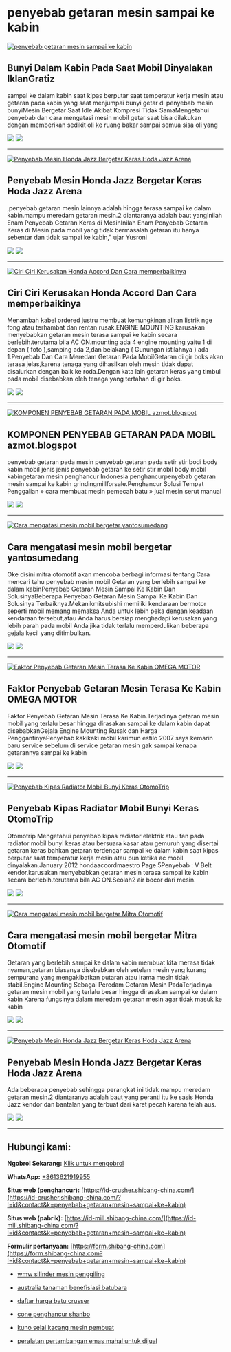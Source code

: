 # penyebab getaran mesin sampai ke kabin

<a href="https://swt.shibang-china.com/?l=id&img&k=penyebab+getaran+mesin+sampai+ke+kabin" target="_blank">![penyebab getaran mesin sampai ke kabin](http://static.shibang-china.com/all-800x300/735.jpg)</a>

## Bunyi Dalam Kabin Pada Saat Mobil Dinyalakan IklanGratiz
sampai ke dalam kabin saat kipas berputar saat temperatur kerja mesin atau getaran pada kabin yang saat menjumpai bunyi getar di penyebab mesin bunyiMesin Bergetar Saat Idle Akibat Kompresi Tidak SamaMengetahui penyebab dan cara mengatasi mesin mobil getar saat bisa dilakukan dengan memberikan sedikit oli ke ruang bakar sampai semua sisa oli yang


<a href="https://whatsapp.shibangsoft.com/WhatsApp.php" target="_blank" title="WhatsApp">![](http://static.shibang-china.com/icon/whatsapp.png)</a> <a href="https://swt.shibang-china.com/?l=id&icon&k=penyebab+getaran+mesin+sampai+ke+kabin" target="_blank">![](http://static.shibang-china.com/icon/chat-id.png)</a>

---

<a href="https://swt.shibang-china.com/?l=id&img&k=penyebab+getaran+mesin+sampai+ke+kabin" target="_blank">![Penyebab Mesin Honda Jazz Bergetar Keras Hoda Jazz Arena](http://static.shibang-china.com/all-800x300/240.jpg)</a>

## Penyebab Mesin Honda Jazz Bergetar Keras Hoda Jazz Arena
,penyebab getaran mesin lainnya adalah hingga terasa sampai ke dalam kabin.mampu meredam getaran mesin.2 diantaranya adalah baut yangInilah Enam Penyebab Getaran Keras di MesinInilah Enam Penyebab Getaran Keras di Mesin pada mobil yang tidak bermasalah getaran itu hanya sebentar dan tidak sampai ke kabin," ujar Yusroni


<a href="https://whatsapp.shibangsoft.com/WhatsApp.php" target="_blank" title="WhatsApp">![](http://static.shibang-china.com/icon/whatsapp.png)</a> <a href="https://swt.shibang-china.com/?l=id&icon&k=penyebab+getaran+mesin+sampai+ke+kabin" target="_blank">![](http://static.shibang-china.com/icon/chat-id.png)</a>

---

<a href="https://swt.shibang-china.com/?l=id&img&k=penyebab+getaran+mesin+sampai+ke+kabin" target="_blank">![Ciri Ciri Kerusakan Honda Accord Dan Cara memperbaikinya](http://static.shibang-china.com/all-800x300/1153.jpg)</a>

## Ciri Ciri Kerusakan Honda Accord Dan Cara memperbaikinya
Menambah kabel ordered justru membuat kemungkinan aliran listrik nge fong atau terhambat dan rentan rusak.ENGINE MOUNTING karusakan menyebabkan getaran mesin terasa sampai ke kabin secara berlebih.terutama bila AC ON.mounting ada 4 engine mounting yaitu 1 di depan ( foto ),samping ada 2,dan belakang ( Gunungan istilahnya ) ada 1.Penyebab Dan Cara Meredam Getaran Pada MobilGetaran di gir boks akan terasa jelas,karena tenaga yang dihasilkan oleh mesin tidak dapat disalurkan dengan baik ke roda.Dengan kata lain getaran keras yang timbul pada mobil disebabkan oleh tenaga yang tertahan di gir boks.


<a href="https://whatsapp.shibangsoft.com/WhatsApp.php" target="_blank" title="WhatsApp">![](http://static.shibang-china.com/icon/whatsapp.png)</a> <a href="https://swt.shibang-china.com/?l=id&icon&k=penyebab+getaran+mesin+sampai+ke+kabin" target="_blank">![](http://static.shibang-china.com/icon/chat-id.png)</a>

---

<a href="https://swt.shibang-china.com/?l=id&img&k=penyebab+getaran+mesin+sampai+ke+kabin" target="_blank">![KOMPONEN PENYEBAB GETARAN PADA MOBIL azmot.blogspot](http://static.shibang-china.com/all-800x300/832.jpg)</a>

## KOMPONEN PENYEBAB GETARAN PADA MOBIL azmot.blogspot
penyebab getaran pada mesin penyebab getaran pada setir stir bodi body kabin mobil jenis jenis penyebab getaran ke setir stir mobil body mobil kabingetaran mesin penghancur Indonesia penghancurpenyebab getaran mesin sampai ke kabin grindingmillforsale.Penghancur Solusi Tempat Penggalian » cara membuat mesin pemecah batu » jual mesin serut manual


<a href="https://whatsapp.shibangsoft.com/WhatsApp.php" target="_blank" title="WhatsApp">![](http://static.shibang-china.com/icon/whatsapp.png)</a> <a href="https://swt.shibang-china.com/?l=id&icon&k=penyebab+getaran+mesin+sampai+ke+kabin" target="_blank">![](http://static.shibang-china.com/icon/chat-id.png)</a>

---

<a href="https://swt.shibang-china.com/?l=id&img&k=penyebab+getaran+mesin+sampai+ke+kabin" target="_blank">![Cara mengatasi mesin mobil bergetar yantosumedang](http://static.shibang-china.com/all-800x300/802.jpg)</a>

## Cara mengatasi mesin mobil bergetar yantosumedang
Oke disini mitra otomotif akan mencoba berbagi informasi tentang Cara mencari tahu penyebab mesin mobil Getaran yang berlebih sampai ke dalam kabinPenyebab Getaran Mesin Sampai Ke Kabin Dan SolusinyaBeberapa Penyebab Getaran Mesin Sampai Ke Kabin Dan Solusinya Terbaiknya.Mekanikmitsubishi memiliki kendaraan bermotor seperti mobil memang memaksa Anda untuk lebih peka dengan keadaan kendaraan tersebut,atau Anda harus bersiap menghadapi kerusakan yang lebih parah pada mobil Anda jika tidak terlalu memperdulikan beberapa gejala kecil yang ditimbulkan.


<a href="https://whatsapp.shibangsoft.com/WhatsApp.php" target="_blank" title="WhatsApp">![](http://static.shibang-china.com/icon/whatsapp.png)</a> <a href="https://swt.shibang-china.com/?l=id&icon&k=penyebab+getaran+mesin+sampai+ke+kabin" target="_blank">![](http://static.shibang-china.com/icon/chat-id.png)</a>

---

<a href="https://swt.shibang-china.com/?l=id&img&k=penyebab+getaran+mesin+sampai+ke+kabin" target="_blank">![Faktor Penyebab Getaran Mesin Terasa Ke Kabin OMEGA MOTOR](http://static.shibang-china.com/all-800x300/1504.jpg)</a>

## Faktor Penyebab Getaran Mesin Terasa Ke Kabin OMEGA MOTOR
Faktor Penyebab Getaran Mesin Terasa Ke Kabin.Terjadinya getaran mesin mobil yang terlalu besar hingga dirasakan sampai ke dalam kabin dapat disebabkanGejala Engine Mounting Rusak dan Harga PenggantinyaPenyebab kakikaki mobil karimun estilo 2007 saya kemarin baru service sebelum di service getaran mesin gak sampai kenapa getarannya sampai ke kabin


<a href="https://whatsapp.shibangsoft.com/WhatsApp.php" target="_blank" title="WhatsApp">![](http://static.shibang-china.com/icon/whatsapp.png)</a> <a href="https://swt.shibang-china.com/?l=id&icon&k=penyebab+getaran+mesin+sampai+ke+kabin" target="_blank">![](http://static.shibang-china.com/icon/chat-id.png)</a>

---

<a href="https://swt.shibang-china.com/?l=id&img&k=penyebab+getaran+mesin+sampai+ke+kabin" target="_blank">![Penyebab Kipas Radiator Mobil Bunyi Keras OtomoTrip](http://static.shibang-china.com/all-800x300/376.jpg)</a>

## Penyebab Kipas Radiator Mobil Bunyi Keras OtomoTrip
Otomotrip Mengetahui penyebab kipas radiator elektrik atau fan pada radiator mobil bunyi keras atau bersuara kasar atau gemuruh yang disertai getaran keras bahkan getaran terdengar sampai ke dalam kabin saat kipas berputar saat temperatur kerja mesin atau pun ketika ac mobil dinyalakan.January 2012 hondaaccordmaestro Page 5Penyebab : V Belt kendor.karusakan menyebabkan getaran mesin terasa sampai ke kabin secara berlebih.terutama bila AC ON.Seolah2 air bocor dari mesin.


<a href="https://whatsapp.shibangsoft.com/WhatsApp.php" target="_blank" title="WhatsApp">![](http://static.shibang-china.com/icon/whatsapp.png)</a> <a href="https://swt.shibang-china.com/?l=id&icon&k=penyebab+getaran+mesin+sampai+ke+kabin" target="_blank">![](http://static.shibang-china.com/icon/chat-id.png)</a>

---

<a href="https://swt.shibang-china.com/?l=id&img&k=penyebab+getaran+mesin+sampai+ke+kabin" target="_blank">![Cara mengatasi mesin mobil bergetar Mitra Otomotif](http://static.shibang-china.com/all-800x300/999.jpg)</a>

## Cara mengatasi mesin mobil bergetar Mitra Otomotif
Getaran yang berlebih sampai ke dalam kabin membuat kita merasa tidak nyaman,getaran biasanya disebabkan oleh setelan mesin yang kurang sempurana yang mengakibatkan putaran atau irama mesin tidak stabil.Engine Mounting Sebagai Peredam Getaran Mesin PadaTerjadinya getaran mesin mobil yang terlalu besar hingga dirasakan sampai ke dalam kabin Karena fungsinya dalam meredam getaran mesin agar tidak masuk ke kabin


<a href="https://whatsapp.shibangsoft.com/WhatsApp.php" target="_blank" title="WhatsApp">![](http://static.shibang-china.com/icon/whatsapp.png)</a> <a href="https://swt.shibang-china.com/?l=id&icon&k=penyebab+getaran+mesin+sampai+ke+kabin" target="_blank">![](http://static.shibang-china.com/icon/chat-id.png)</a>

---

<a href="https://swt.shibang-china.com/?l=id&img&k=penyebab+getaran+mesin+sampai+ke+kabin" target="_blank">![Penyebab Mesin Honda Jazz Bergetar Keras Hoda Jazz Arena](http://static.shibang-china.com/all-800x300/514.jpg)</a>

## Penyebab Mesin Honda Jazz Bergetar Keras Hoda Jazz Arena
Ada beberapa penyebab sehingga perangkat ini tidak mampu meredam getaran mesin.2 diantaranya adalah baut yang peranti itu ke sasis Honda Jazz kendor dan bantalan yang terbuat dari karet pecah karena telah aus.

<a href="https://whatsapp.shibangsoft.com/WhatsApp.php" target="_blank" title="WhatsApp">![](http://static.shibang-china.com/icon/whatsapp.png)</a> <a href="https://swt.shibang-china.com/?l=id&icon&k=penyebab+getaran+mesin+sampai+ke+kabin" target="_blank">![](http://static.shibang-china.com/icon/chat-id.png)</a>

---
## Hubungi kami:

**Ngobrol Sekarang:** [Klik untuk mengobrol](https://swt.shibang-china.com?l=id&contact&k=penyebab+getaran+mesin+sampai+ke+kabin)

**WhatsApp:**  [+8613621919955](https://whatsapp.shibangsoft.com/WhatsApp.php)

**Situs web (penghancur):** [https://id-crusher.shibang-china.com/](https://id-crusher.shibang-china.com/?l=id&contact&k=penyebab+getaran+mesin+sampai+ke+kabin)

**Situs web (pabrik):** [https://id-mill.shibang-china.com/](https://id-mill.shibang-china.com/?l=id&contact&k=penyebab+getaran+mesin+sampai+ke+kabin)

**Formulir pertanyaan:** [https://form.shibang-china.com](https://form.shibang-china.com?l=id&contact&k=penyebab+getaran+mesin+sampai+ke+kabin)

* [wmw silinder mesin penggiling](../37/wmw%20silinder%20mesin%20penggiling.md)

* [australia tanaman benefisiasi batubara](../31/australia%20tanaman%20benefisiasi%20batubara.md)

* [daftar harga batu crusser](../39/daftar%20harga%20batu%20crusser.md)

* [cone penghancur shanbo](../32/cone%20penghancur%20shanbo.md)

* [kuno selai kacang mesin pembuat](../33/kuno%20selai%20kacang%20mesin%20pembuat.md)

* [peralatan pertambangan emas mahal untuk dijual](../32/peralatan%20pertambangan%20emas%20mahal%20untuk%20dijual.md)